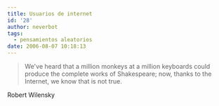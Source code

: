 ```yaml
---
title: Usuarios de internet
id: '28'
author: neverbot
tags:
  - pensamientos aleatorios
date: 2006-08-07 10:18:13
---
```


> We've heard that a million monkeys at a million keyboards could produce the complete works of Shakespeare; now, thanks to the Internet, we know that is not true.

Robert Wilensky